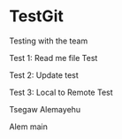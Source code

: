 # TestGit
Testing with the team
 
 
 Test 1: Read me file
 Test

Test 2: Update test

Test 3: Local to Remote
Test

Tsegaw Alemayehu

Alem main
